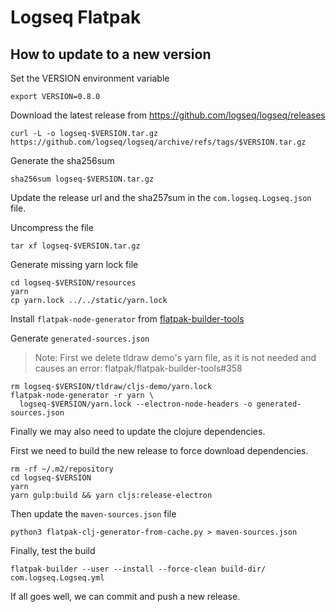 # Logseq Flatpak

## How to update to a new version

Set the VERSION environment variable

```shell
export VERSION=0.8.0
```

Download the latest release from <https://github.com/logseq/logseq/releases>

```shell
curl -L -o logseq-$VERSION.tar.gz https://github.com/logseq/logseq/archive/refs/tags/$VERSION.tar.gz
```

Generate the sha256sum

```shell
sha256sum logseq-$VERSION.tar.gz
```

Update the release url and the sha257sum in the `com.logseq.Logseq.json` file.

Uncompress the file

```shell
tar xf logseq-$VERSION.tar.gz
```

Generate missing yarn lock file

```shell
cd logseq-$VERSION/resources
yarn
cp yarn.lock ../../static/yarn.lock
```

Install `flatpak-node-generator` from [flatpak-builder-tools](https://github.com/flatpak/flatpak-builder-tools)

Generate `generated-sources.json`

> Note: First we delete tldraw demo's yarn file, as it is not needed and causes an error: flatpak/flatpak-builder-tools#358

```shell
rm logseq-$VERSION/tldraw/cljs-demo/yarn.lock
flatpak-node-generator -r yarn \
  logseq-$VERSION/yarn.lock --electron-node-headers -o generated-sources.json
```

Finally we may also need to update the clojure dependencies.

First we need to build the new release to force download dependencies.

```shell
rm -rf ~/.m2/repository
cd logseq-$VERSION
yarn
yarn gulp:build && yarn cljs:release-electron
```

Then update the `maven-sources.json` file

```shell
python3 flatpak-clj-generator-from-cache.py > maven-sources.json
```

Finally, test the build

```shell
flatpak-builder --user --install --force-clean build-dir/ com.logseq.Logseq.yml
```

If all goes well, we can commit and push a new release.
